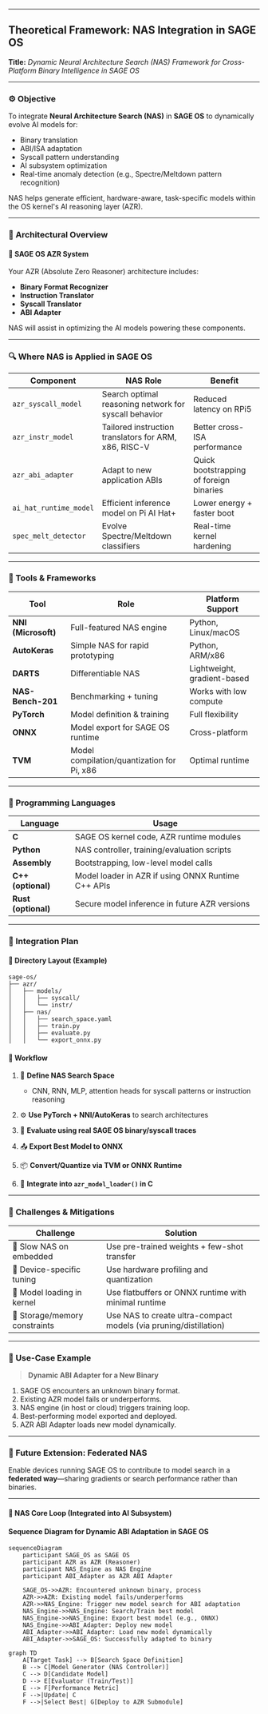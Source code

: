 <!--
─────────────────────────────────────────────────────────────────────────────
SAGE OS — Copyright (c) 2025 Ashish Vasant Yesale (ashishyesale007@gmail.com)
SPDX-License-Identifier: BSD-3-Clause OR Proprietary
SAGE OS is dual-licensed under the BSD 3-Clause License and a Commercial License.

This file is part of the SAGE OS Project.
─────────────────────────────────────────────────────────────────────────────
-->

---

## Theoretical Framework: NAS Integration in SAGE OS

**Title:** *Dynamic Neural Architecture Search (NAS) Framework for Cross-Platform Binary Intelligence in SAGE OS*

---

### ⚙️ Objective

To integrate **Neural Architecture Search (NAS)** in **SAGE OS** to dynamically evolve AI models for:

* Binary translation
* ABI/ISA adaptation
* Syscall pattern understanding
* AI subsystem optimization
* Real-time anomaly detection (e.g., Spectre/Meltdown pattern recognition)

NAS helps generate efficient, hardware-aware, task-specific models within the OS kernel's AI reasoning layer (AZR).

---

### 🔩 Architectural Overview

#### 📌 SAGE OS AZR System

Your AZR (Absolute Zero Reasoner) architecture includes:

* **Binary Format Recognizer**
* **Instruction Translator**
* **Syscall Translator**
* **ABI Adapter**

NAS will assist in optimizing the AI models powering these components.


---

### 🔍 Where NAS is Applied in SAGE OS

| Component              | NAS Role                                              | Benefit                                 |
| ---------------------- | ----------------------------------------------------- | --------------------------------------- |
| `azr_syscall_model`    | Search optimal reasoning network for syscall behavior | Reduced latency on RPi5                 |
| `azr_instr_model`      | Tailored instruction translators for ARM, x86, RISC-V | Better cross-ISA performance            |
| `azr_abi_adapter`      | Adapt to new application ABIs                         | Quick bootstrapping of foreign binaries |
| `ai_hat_runtime_model` | Efficient inference model on Pi AI Hat+               | Lower energy + faster boot              |
| `spec_melt_detector`   | Evolve Spectre/Meltdown classifiers                   | Real-time kernel hardening              |

---

### 🧰 Tools & Frameworks

| Tool                | Role                                       | Platform Support            |
| ------------------- | ------------------------------------------ | --------------------------- |
| **NNI (Microsoft)** | Full-featured NAS engine                   | Python, Linux/macOS         |
| **AutoKeras**       | Simple NAS for rapid prototyping           | Python, ARM/x86             |
| **DARTS**           | Differentiable NAS                         | Lightweight, gradient-based |
| **NAS-Bench-201**   | Benchmarking + tuning                      | Works with low compute      |
| **PyTorch**         | Model definition & training                | Full flexibility            |
| **ONNX**            | Model export for SAGE OS runtime           | Cross-platform              |
| **TVM**             | Model compilation/quantization for Pi, x86 | Optimal runtime             |

---

### 🧱 Programming Languages

| Language            | Usage                                              |
| ------------------- | -------------------------------------------------- |
| **C**               | SAGE OS kernel code, AZR runtime modules           |
| **Python**          | NAS controller, training/evaluation scripts        |
| **Assembly**        | Bootstrapping, low-level model calls               |
| **C++ (optional)**  | Model loader in AZR if using ONNX Runtime C++ APIs |
| **Rust (optional)** | Secure model inference in future AZR versions      |

---

### 🔗 Integration Plan

#### 📁 Directory Layout (Example)

```
sage-os/
├── azr/
│   ├── models/
│   │   ├── syscall/
│   │   └── instr/
│   ├── nas/
│   │   ├── search_space.yaml
│   │   ├── train.py
│   │   ├── evaluate.py
│   │   └── export_onnx.py
```

#### 🔄 Workflow

1. 🧠 **Define NAS Search Space**

   * CNN, RNN, MLP, attention heads for syscall patterns or instruction reasoning
2. ⚙️ **Use PyTorch + NNI/AutoKeras** to search architectures
3. 🧪 **Evaluate using real SAGE OS binary/syscall traces**
4. 📤 **Export Best Model to ONNX**
5. 📦 **Convert/Quantize via TVM or ONNX Runtime**
6. 🚀 **Integrate into `azr_model_loader()` in C**

---

### 🚧 Challenges & Mitigations

| Challenge                     | Solution                                                          |
| ----------------------------- | ----------------------------------------------------------------- |
| 🐢 Slow NAS on embedded       | Use pre-trained weights + few-shot transfer                       |
| 🔌 Device-specific tuning     | Use hardware profiling and quantization                           |
| 🧩 Model loading in kernel    | Use flatbuffers or ONNX runtime with minimal runtime              |
| 💾 Storage/memory constraints | Use NAS to create ultra-compact models (via pruning/distillation) |

---

### 📄 Use-Case Example

> **Dynamic ABI Adapter for a New Binary**

1. SAGE OS encounters an unknown binary format.
2. Existing AZR model fails or underperforms.
3. NAS engine (in host or cloud) triggers training loop.
4. Best-performing model exported and deployed.
5. AZR ABI Adapter loads new model dynamically.

---

### 📘 Future Extension: Federated NAS

Enable devices running SAGE OS to contribute to model search in a **federated way**—sharing gradients or search performance rather than binaries.

---

#### 📌 NAS Core Loop (Integrated into AI Subsystem)

#### Sequence Diagram for Dynamic ABI Adaptation in SAGE OS

```mermaid
sequenceDiagram
    participant SAGE_OS as SAGE OS
    participant AZR as AZR (Reasoner)
    participant NAS_Engine as NAS Engine
    participant ABI_Adapter as AZR ABI Adapter

    SAGE_OS->>AZR: Encountered unknown binary, process
    AZR->>AZR: Existing model fails/underperforms
    AZR->>NAS_Engine: Trigger new model search for ABI adaptation
    NAS_Engine->>NAS_Engine: Search/Train best model
    NAS_Engine->>NAS_Engine: Export best model (e.g., ONNX)
    NAS_Engine->>ABI_Adapter: Deploy new model
    ABI_Adapter->>ABI_Adapter: Load new model dynamically
    ABI_Adapter->>SAGE_OS: Successfully adapted to binary
```


```
graph TD
    A[Target Task] --> B[Search Space Definition]
    B --> C[Model Generator (NAS Controller)]
    C --> D[Candidate Model]
    D --> E[Evaluator (Train/Test)]
    E --> F[Performance Metric]
    F -->|Update| C
    F -->|Select Best| G[Deploy to AZR Submodule]

```
 
